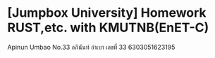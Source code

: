 # [Jumpbox University] Homework RUST,etc. with KMUTNB(EnET-C)
Apinun Umbao No.33</n>
อภินันท์ อำเบา เลขที่ 33</n>
6303051623195



